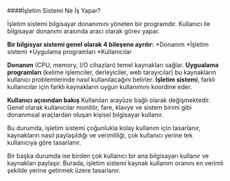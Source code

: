 ####İşletim Sistemi Ne İş Yapar?

İşletim sistemi bilgisayar donanımını yöneten bir programdır. Kullanıcı ile bilgisayar donanımı arasında aracı olarak görev yapar.

**Bir bilgisyar sistemi genel olarak 4 bileşene ayrılır:**
*Donanım
*İşletim sistemi
*Uygulama programları
*Kullanıcılar

**Donanım** (CPU, memory, I/O cihazları) temel kaynakları sağlar.
**Uygualama programları** (kelime işlemciler, derleyiciler, web tarayıcılar) bu kaynakların kullanıcı problemlerinde nasıl kullanılacağını belirler.
**İşletim sistemi**, farklı kullanıcılar için farklı kaynakların uygun kullanımını koordine eder.

**Kullanıcı açısından bakış**
Kullanılan arayüze bağlı olarak değişmektedir.
Genel olarak kullanıcılar monitör, fare, klavye ve sistem birimi gibi donanımsal araçlardan oluşan kişisel bilgisayar kullanır.

Bu durumda, işletim sistemi çoğunlukla kolay kullanım için tasarlanır, kaynakların nasıl paylaşıldığı ve verimliliği, çok kullanıcı yerine tek kullanıcıya göre tasarlanır.

Bir başka durumda ise birden çok kullanıcı bir ana bilgisayarı kullanır ve kaynakları paylaşır. Burada, işletim sistemi kaynak kullanım oranını en verimli şekilde yerine getirmek üzere tasarlanır.
